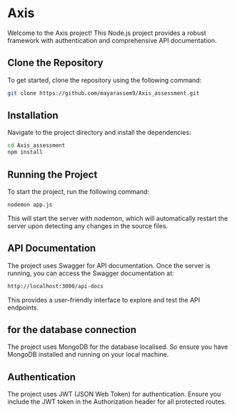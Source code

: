 # Axis

Welcome to the Axis project! This Node.js project provides a robust framework with authentication and comprehensive API documentation.

## Clone the Repository

To get started, clone the repository using the following command:

```bash
git clone https://github.com/mayarassem9/Axis_assessment.git
```
## Installation
Navigate to the project directory and install the dependencies:

```bash
cd Axis_assessment
npm install
```
## Running the Project
To start the project, run the following command:

```bash
nodemon app.js
```
This will start the server with nodemon, which will automatically restart the server upon detecting any changes in the source files.

## API Documentation
The project uses Swagger for API documentation. Once the server is running, you can access the Swagger documentation at:

```bash
http://localhost:3000/api-docs
```
This provides a user-friendly interface to explore and test the API endpoints.

## for the database connection
The project uses MongoDB for the database localised. So ensure you have MongoDB installed and running on your local machine.

## Authentication
The project uses JWT (JSON Web Token) for authentication. Ensure you include the JWT token in the Authorization header for all protected routes.

